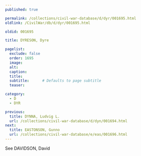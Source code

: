 ```yaml
---
published: true

permalink: /collections/civil-war-database/d/dyr/001695.html
oldlink: /CivilWar/db/d/dyr/001695.html

oldid: 001695

title: DYRESON, Dyre

pagelist:
  exclude: false
  order: 1695
  image: 
  alt:
  caption:
  title:
  subtitle:      # Defaults to page subtitle
  teaser:

category: 
  - D 
  - DYR

previous:
  title: DYNNA, Ludvig L.
  url: /collections/civil-war-database/d/dyn/001694.html  
next:
  title: EASTONSON, Gunno
  url: /collections/civil-war-database/e/eas/001696.html   
---
```

See DAVIDSON, David